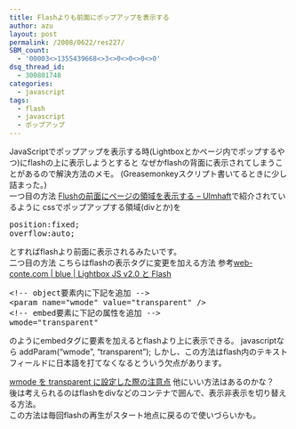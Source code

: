 ```yaml
---
title: Flashよりも前面にポップアップを表示する
author: azu
layout: post
permalink: /2008/0622/res227/
SBM_count:
  - '00003<>1355439668<>3<>0<>0<>0<>0'
dsq_thread_id:
  - 300801748
categories:
  - javascript
tags:
  - flash
  - javascript
  - ポップアップ
---
```

JavaScriptでポップアップを表示する時(Lightboxとかページ内でポップするやつ)にflashの上に表示しようとすると なぜかflashの背面に表示されてしまうことがあるので解決方法のメモ。 (Greasemonkeyスクリプト書いてるときに少し詰まった。)   
一つ目の方法 [Flushの前面にページの領域を表示する &#8211; Ulmhaft][1]で紹介されているように cssでポップアップする領域(divとか)を

<pre class="brush:css;">position:fixed;
overflow:auto;</pre>

とすればflashより前面に表示されるみたいです。   
二つ目の方法 こちらはflashの表示タグに変更を加える方法 参考[web-conte.com | blue | Lightbox JS v2.0 と Flash][2]

<pre class="brush:html;">&#60;!-- object要素内に下記を追加 --&#62;
&#60;param name="wmode" value="transparent" /&#62;
&#60;!-- embed要素に下記の属性を追加 --&#62;
wmode="transparent"</pre>

のようにembedタグに要素を加えるとflashより上に表示できる。 javascriptなら addParam(&#8220;wmode&#8221;, &#8220;transparent&#8221;); しかし、この方法はflash内のテキストフィールドに日本語を打てなくなるとういう欠点があります。

[wmode を transparent に設定した際の注意点][3] 他にいい方法はあるのかな？  
後は考えられるのはflashをdivなどのコンテナで囲んで、表示非表示を切り替える方法。   
この方法は毎回flashの再生がスタート地点に戻るので使いづらいかも。

 [1]: http://d.hatena.ne.jp/Sore_0/20080620/1213969010
 [2]: http://web-conte.com/blue/200610/23_1952.php
 [3]: http://support.adobe.co.jp/faq/faq/qadoc.sv?228635+002